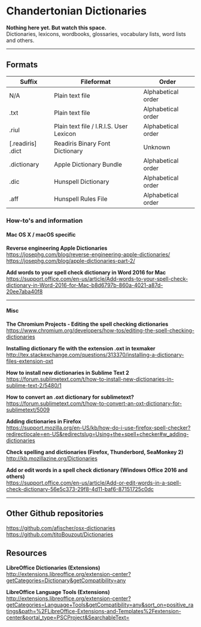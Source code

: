 #  Chandertonian Dictionaries
**Nothing here yet. But watch this space.**   
Dictionaries, lexicons, wordbooks, glossaries, vocabulary lists, word lists and others. 



---

## Formats

| Suffix | Fileformat | Order |
|      ---|      ---|       ---|
| N/A  | Plain text file | Alphabetical order |
| .txt  | Plain text file | Alphabetical order |
| .riul  | Plain text file / I.R.I.S. User Lexicon | Alphabetical order |
| [.readiris] .dict  | Readiris Binary Font Dictionary | Unknown |
| .dictionary | Apple Dictionary Bundle  | Alphabetical order |
| .dic | Hunspell Dictionary | Alphabetical order |
| .aff | Hunspell Rules File | Alphabetical order |


### How-to's and information



#### Mac OS X / macOS specific

**Reverse engineering Apple Dictionaries**  
https://josephg.com/blog/reverse-engineering-apple-dictionaries/   
https://josephg.com/blog/apple-dictionaries-part-2/

**Add words to your spell check dictionary in Word 2016 for Mac**
https://support.office.com/en-us/article/Add-words-to-your-spell-check-dictionary-in-Word-2016-for-Mac-b8d6797b-860a-4021-a87d-20ee7aba40f8

---------------------------------------------------------------------------------------------------

#### Misc

**The Chromium Projects - Editing the spell checking dictionaries**  
https://www.chromium.org/developers/how-tos/editing-the-spell-checking-dictionaries


**Installing dictionary fle with the extension .oxt in texmaker**
http://tex.stackexchange.com/questions/313370/installing-a-dictionary-files-extension-oxt


**How to install new dictionaries in Sublime Text 2**  
https://forum.sublimetext.com/t/how-to-install-new-dictionaries-in-sublime-text-2/5480/1

**How to convert an .oxt dictionary for sublimetext?**   
https://forum.sublimetext.com/t/how-to-convert-an-oxt-dictionary-for-sublimetext/5009

**Adding dictionaries in Firefox**  
https://support.mozilla.org/en-US/kb/how-do-i-use-firefox-spell-checker?redirectlocale=en-US&redirectslug=Using+the+spell+checker#w_adding-dictionaries

**Check spelling  and dictionaries (Firefox, Thunderbord, SeaMonkey 2)**
http://kb.mozillazine.org/Dictionaries


**Add or edit words in a spell check dictionary (Windows Office 2016 and others)**  
https://support.office.com/en-us/article/Add-or-edit-words-in-a-spell-check-dictionary-56e5c373-29f8-4d11-baf6-87151725c0dc

---------------------------------------------------------------------------------------------------


## Other Github repositories

https://github.com/afischer/osx-dictionaries  
https://github.com/titoBouzout/Dictionaries


## Resources

**LibreOffice Dictionaries (Extensions)**  
http://extensions.libreoffice.org/extension-center?getCategories=Dictionary&getCompatibility=any

**LibreOffice Language Tools (Extensions)**  
http://extensions.libreoffice.org/extension-center?getCategories=Language+Tools&getCompatibility=any&sort_on=positive_ratings&path=%2FLibreOffice-Extensions-and-Templates%2Fextension-center&portal_type=PSCProject&SearchableText=
